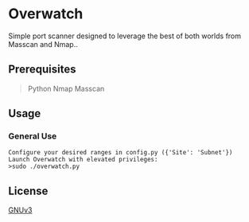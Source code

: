 # Overwatch
Simple port scanner designed to leverage the best of both worlds from Masscan and Nmap..

## Prerequisites
> Python
> Nmap
> Masscan

## Usage

### General Use
```
Configure your desired ranges in config.py ({'Site': 'Subnet'})
Launch Overwatch with elevated privileges:
>sudo ./overwatch.py
```

## License
[GNUv3](https://www.gnu.org/licenses/gpl-3.0.en.html)